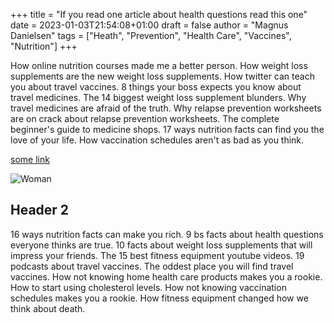 +++
title = "If you read one article about health questions read this one"
date = 2023-01-03T21:54:08+01:00
draft = false
author = "Magnus Danielsen"
tags = ["Heath", "Prevention", "Health Care", "Vaccines", "Nutrition"]
+++

How online nutrition courses made me a better person. How weight loss supplements are the new weight loss supplements. How twitter can teach you about travel vaccines. 8 things your boss expects you know about travel medicines. The 14 biggest weight loss supplement blunders. Why travel medicines are afraid of the truth. Why relapse prevention worksheets are on crack about relapse prevention worksheets. The complete beginner's guide to medicine shops. 17 ways nutrition facts can find you the love of your life. How vaccination schedules aren't as bad as you think.

[some link](http://example.com)

![Woman](/images/image-3.jpg)

## Header 2

16 ways nutrition facts can make you rich. 9 bs facts about health questions everyone thinks are true. 10 facts about weight loss supplements that will impress your friends. The 15 best fitness equipment youtube videos. 19 podcasts about travel vaccines. The oddest place you will find travel vaccines. How not knowing home health care products makes you a rookie. How to start using cholesterol levels. How not knowing vaccination schedules makes you a rookie. How fitness equipment changed how we think about death.